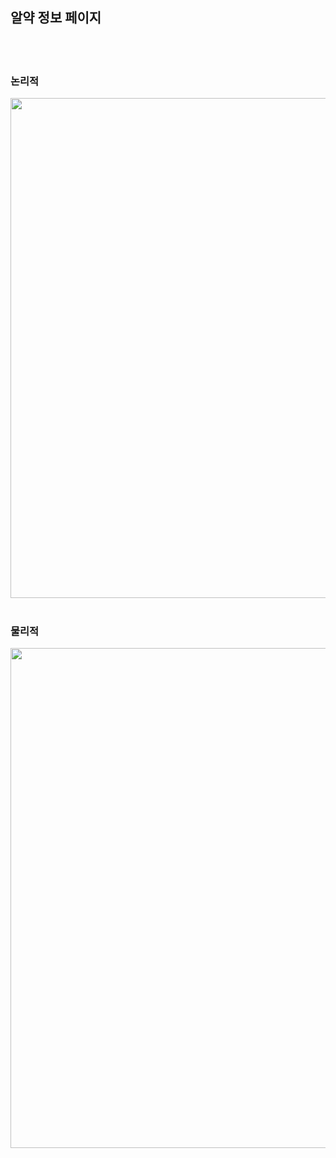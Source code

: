 <h2>알약 정보 페이지</h2>
<br><br>
  <h3>논리적</h3>
  <img src='https://github.com/Plan00/team2_v2sbm3c/assets/123847576/3efd14a8-d698-4c5e-82f0-707f2b46279d' width="800px">
  <br><br>
  <h3>물리적</h3>
  <img src='https://github.com/Plan00/team2_v2sbm3c/assets/123847576/eda7351a-67cd-4b69-ba12-c17a0c34a6b5' width="800px">
</div>
